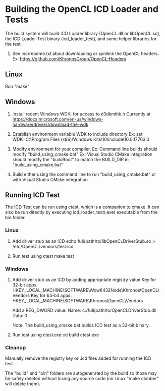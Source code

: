 # Building the OpenCL ICD Loader and Tests

The build system will build ICD Loader library (OpenCL.dll or libOpenCL.so), the
ICD Loader Test binary (icd_loader_test), and some helper libraries for the test.

1. See inc/readme.txt about downloading or symlink the OpenCL headers.
    Ex: https://github.com/KhronosGroup/OpenCL-Headers

## Linux

Run "make"

## Windows

1. Install recent Windows WDK, for access to d3dkmthk.h
    Currently at https://docs.microsoft.com/en-us/windows-hardware/drivers/download-the-wdk

2. Establish environment variable WDK to include directory
    Ex: set WDK=C:\Program Files (x86)\Windows Kits\10\include\10.0.17763.0

2. Modify environment for your compiler.
    Ex: Command line builds should modify "build_using_cmake.bat" 
    Ex: Visual Studio CMake integration should modify the "buildRoot" to match the BUILD_DIR in "build_using_cmake.bat"

3. Build either using the command line to run "build_using_cmake.bat" or with Visual Studio CMake integration

## Running ICD Test

The ICD Test can be run using ctest, which is a companion to cmake. It can also be
run directly by executing icd_loader_test(.exe) executable from the bin folder.

### Linux

1. Add driver stub as an ICD
    echo full/path/to/libOpenCLDriverStub.so > /etc/OpenCL/vendors/test.icd

2. Run test using ctest
    make test

### Windows

1. Add driver stub as an ICD by adding appropriate registry value
    Key for 32-bit apps: HKEY_LOCAL_MACHINE\SOFTWARE\Wow6432Node\Khronos\OpenCL\Vendors
    Key for 64-bit apps: HKEY_LOCAL_MACHINE\SOFTWARE\Khronos\OpenCL\Vendors

    Add a REG_DWORD value:
        Name: c:/full/path/to/OpenCLDriverStub.dll
        Data: 0

    Note: The build_using_cmake.bat builds ICD test as a 32-bit binary.
    
2. Run test using ctest.exe
    cd build
    ctest.exe

### Cleanup

Manually remove the registry key or .icd files added for running the ICD test.

The "build" and "bin" folders are autogenerated by the build so those may be
safely deleted without losing any source code (on Linux "make clobber" will
delete them).
